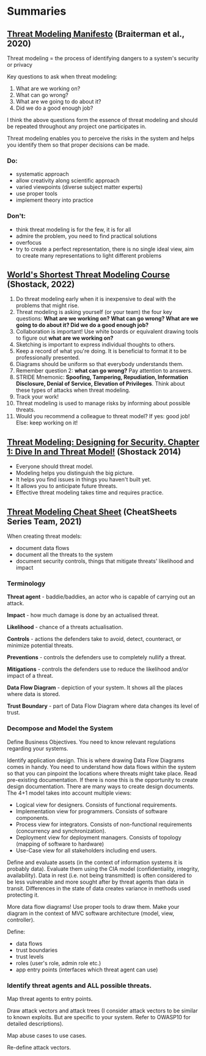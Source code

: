 # Summaries

## [Threat Modeling Manifesto](https://www.threatmodelingmanifesto.org/) (Braiterman et al., 2020)

Threat modeling = the process of identifying dangers to a system's security or privacy

Key questions to ask when threat modeling:

1. What are we working on?
2. What can go wrong?
3. What are we going to do about it?
4. Did we do a good enough job?

I think the above questions form the essence of threat modeling and should be repeated throughout any project one participates in.

Threat modeling enables you to perceive the risks in the system and helps you identify them so that proper decisions can be made.

### Do:

- systematic approach
- allow creativity along scientific approach
- varied viewpoints (diverse subject matter experts)
- use proper tools
- implement theory into practice

### Don't:

- think threat modeling is for the few, it is for all
- admire the problem, you need to find practical solutions
- overfocus
- try to create a perfect representation, there is no single ideal view, aim to create many representations to light different problems

## [World's Shortest Threat Modeling Course](https://www.youtube.com/playlist?list=PLCVhBqLDKoOOZqKt74QI4pbDUnXSQo0nf) (Shostack, 2022)

1. Do threat modeling early when it is inexpensive to deal with the problems that might rise.
2. Threat modeling is asking yourself (or your team) the four key questions: **What are we working on? What can go wrong? What are we going to do about it? Did we do a good enough job?**
3. Collaboration is important! Use white boards or equivalent drawing tools to figure out **what are we working on?**
4. Sketching is important to express individual thoughts to others.
5. Keep a record of what you're doing. It is beneficial to format it to be professionally presented.
6. Diagrams should be uniform so that everybody understands them.
7. Remember question 2: **what can go wrong?** Pay attention to answers.
8. STRIDE Mnemonic: **Spoofing, Tampering, Repudiation, Information Disclosure, Denial of Service, Elevation of Privileges**. Think about these types of attacks when threat modeling.
9. Track your work!
10. Threat modeling is used to manage risks by informing about possible threats.
11. Would you recommend a colleague to threat model? If yes: good job! Else: keep working on it!

## [Threat Modeling: Designing for Security. Chapter 1: Dive In and Threat Model!](https://www.oreilly.com/library/view/threat-modeling-designing/9781118810057/9781118810057c01.xhtml#c1) (Shostack 2014)

- Everyone should threat model.
- Modeling helps you distinguish the big picture.
- It helps you find issues in things you haven't built yet.
- It allows you to anticipate future threats.
- Effective threat modeling takes time and requires practice.

## [Threat Modeling Cheat Sheet](https://cheatsheetseries.owasp.org/cheatsheets/Threat_Modeling_Cheat_Sheet.html) (CheatSheets Series Team, 2021)

When creating threat models:
- document data flows
- document all the threats to the system
- document security controls, things that mitigate threats' likelihood and impact

### Terminology

**Threat agent** - baddie/baddies, an actor who is capable of carrying out an attack.

**Impact** - how much damage is done by an actualised threat.

**Likelihood** - chance of a threats actualisation.

**Controls** - actions the defenders take to avoid, detect, counteract, or minimize potential threats.

**Preventions** - controls the defenders use to completely nullify a threat.
    
**Mitigations** - controls the defenders use to reduce the likelihood and/or impact of a threat.

**Data Flow Diagram** - depiction of your system. It shows all the places where data is stored.

**Trust Boundary** - part of Data Flow Diagram where data changes its level of trust.

### Decompose and Model the System

Define Business Objectives. You need to know relevant regulations regarding your systems.

Identify application design. This is where drawing Data Flow Diagrams comes in handy. You need to understand how data flows within the system so that you can pinpoint the locations where threats might take place. Read pre-existing documentation. If there is none this is the opportunity to create design documentation. There are many ways to create design documents. The 4+1 model takes into account multiple views: 

- Logical view for designers. Consists of functional requirements.
- Implementation view for programmers. Consists of software components.
- Process view for integrators. Consists of non-functional requirements (concurrency and synchronization).
- Deployment view for deployment managers. Consists of topology (mapping of software to hardware)
- Use-Case view for all stakeholders including end users.

Define and evaluate assets (in the context of information systems it is probably data). Evaluate them using the CIA model (confidentiality, integrity, availability). Data in rest (i.e. not being transmitted) is often considered to be less vulnerable and more sought after by threat agents than data in transit. Differences in the state of data creates variance in methods used protecting it.

More data flow diagrams! Use proper tools to draw them. Make your diagram in the context of MVC software architecture (model, view, controller).

Define:

- data flows
- trust boundaries
- trust levels
- roles (user's role, admin role etc.)
- app entry points (interfaces which threat agent can use)

### Identify threat agents and ALL possible threats.

Map threat agents to entry points.

Draw attack vectors and attack trees (I consider attack vectors to be similar to known exploits. But are specific to your system. Refer to OWASP10 for detailed descriptions).

Map abuse cases to use cases.

Re-define attack vectors.
